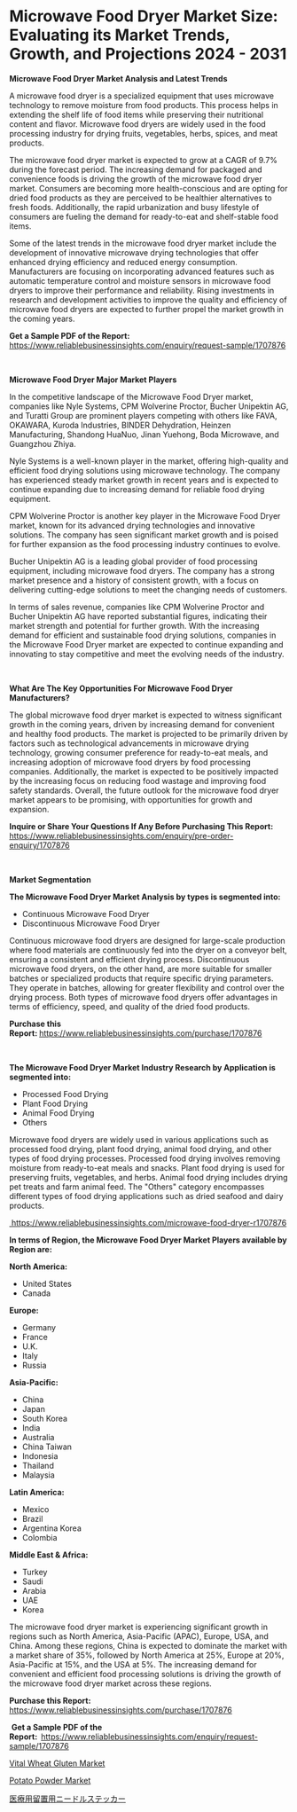 <p><h1>Microwave Food Dryer Market Size: Evaluating its Market Trends, Growth, and Projections 2024 - 2031</h1></p><p><strong>Microwave Food Dryer Market Analysis and Latest Trends</strong></p>
<p><p>A microwave food dryer is a specialized equipment that uses microwave technology to remove moisture from food products. This process helps in extending the shelf life of food items while preserving their nutritional content and flavor. Microwave food dryers are widely used in the food processing industry for drying fruits, vegetables, herbs, spices, and meat products.</p><p>The microwave food dryer market is expected to grow at a CAGR of 9.7% during the forecast period. The increasing demand for packaged and convenience foods is driving the growth of the microwave food dryer market. Consumers are becoming more health-conscious and are opting for dried food products as they are perceived to be healthier alternatives to fresh foods. Additionally, the rapid urbanization and busy lifestyle of consumers are fueling the demand for ready-to-eat and shelf-stable food items.</p><p>Some of the latest trends in the microwave food dryer market include the development of innovative microwave drying technologies that offer enhanced drying efficiency and reduced energy consumption. Manufacturers are focusing on incorporating advanced features such as automatic temperature control and moisture sensors in microwave food dryers to improve their performance and reliability. Rising investments in research and development activities to improve the quality and efficiency of microwave food dryers are expected to further propel the market growth in the coming years.</p></p>
<p><strong>Get a Sample PDF of the Report:&nbsp;</strong> <a href="https://www.reliablebusinessinsights.com/enquiry/request-sample/1707876">https://www.reliablebusinessinsights.com/enquiry/request-sample/1707876</a></p>
<p>&nbsp;</p>
<p><strong>Microwave Food Dryer Major Market Players</strong></p>
<p><p>In the competitive landscape of the Microwave Food Dryer market, companies like Nyle Systems, CPM Wolverine Proctor, Bucher Unipektin AG, and Turatti Group are prominent players competing with others like FAVA, OKAWARA, Kuroda Industries, BINDER Dehydration, Heinzen Manufacturing, Shandong HuaNuo, Jinan Yuehong, Boda Microwave, and Guangzhou Zhiya.</p><p>Nyle Systems is a well-known player in the market, offering high-quality and efficient food drying solutions using microwave technology. The company has experienced steady market growth in recent years and is expected to continue expanding due to increasing demand for reliable food drying equipment.</p><p>CPM Wolverine Proctor is another key player in the Microwave Food Dryer market, known for its advanced drying technologies and innovative solutions. The company has seen significant market growth and is poised for further expansion as the food processing industry continues to evolve.</p><p>Bucher Unipektin AG is a leading global provider of food processing equipment, including microwave food dryers. The company has a strong market presence and a history of consistent growth, with a focus on delivering cutting-edge solutions to meet the changing needs of customers.</p><p>In terms of sales revenue, companies like CPM Wolverine Proctor and Bucher Unipektin AG have reported substantial figures, indicating their market strength and potential for further growth. With the increasing demand for efficient and sustainable food drying solutions, companies in the Microwave Food Dryer market are expected to continue expanding and innovating to stay competitive and meet the evolving needs of the industry.</p></p>
<p>&nbsp;</p>
<p><strong>What Are The Key Opportunities For Microwave Food Dryer Manufacturers?</strong></p>
<p><p>The global microwave food dryer market is expected to witness significant growth in the coming years, driven by increasing demand for convenient and healthy food products. The market is projected to be primarily driven by factors such as technological advancements in microwave drying technology, growing consumer preference for ready-to-eat meals, and increasing adoption of microwave food dryers by food processing companies. Additionally, the market is expected to be positively impacted by the increasing focus on reducing food wastage and improving food safety standards. Overall, the future outlook for the microwave food dryer market appears to be promising, with opportunities for growth and expansion.</p></p>
<p><strong>Inquire or Share Your Questions If Any Before Purchasing This Report:</strong> <a href="https://www.reliablebusinessinsights.com/enquiry/pre-order-enquiry/1707876">https://www.reliablebusinessinsights.com/enquiry/pre-order-enquiry/1707876</a></p>
<p>&nbsp;</p>
<p><strong>Market Segmentation</strong></p>
<p><strong>The Microwave Food Dryer Market Analysis by types is segmented into:</strong></p>
<p><ul><li>Continuous Microwave Food Dryer</li><li>Discontinuous Microwave Food Dryer</li></ul></p>
<p><p>Continuous microwave food dryers are designed for large-scale production where food materials are continuously fed into the dryer on a conveyor belt, ensuring a consistent and efficient drying process. Discontinuous microwave food dryers, on the other hand, are more suitable for smaller batches or specialized products that require specific drying parameters. They operate in batches, allowing for greater flexibility and control over the drying process. Both types of microwave food dryers offer advantages in terms of efficiency, speed, and quality of the dried food products.</p></p>
<p><strong>Purchase this Report:&nbsp;</strong><a href="https://www.reliablebusinessinsights.com/purchase/1707876">https://www.reliablebusinessinsights.com/purchase/1707876</a></p>
<p>&nbsp;</p>
<p><strong>The Microwave Food Dryer Market Industry Research by Application is segmented into:</strong></p>
<p><ul><li>Processed Food Drying</li><li>Plant Food Drying</li><li>Animal Food Drying</li><li>Others</li></ul></p>
<p><p>Microwave food dryers are widely used in various applications such as processed food drying, plant food drying, animal food drying, and other types of food drying processes. Processed food drying involves removing moisture from ready-to-eat meals and snacks. Plant food drying is used for preserving fruits, vegetables, and herbs. Animal food drying includes drying pet treats and farm animal feed. The "Others" category encompasses different types of food drying applications such as dried seafood and dairy products.</p></p>
<p><a href="https://www.reliablebusinessinsights.com/microwave-food-dryer-r1707876">&nbsp;https://www.reliablebusinessinsights.com/microwave-food-dryer-r1707876</a></p>
<p><strong>In terms of Region, the Microwave Food Dryer Market Players available by Region are:</strong></p>
<p>
    <p> <strong> North America: </strong>
        <ul>
            <li>United States</li>
            <li>Canada</li>
        </ul>
        </p> 
    <p> <strong> Europe: </strong>
        <ul>
            <li>Germany</li>
            <li>France</li>
            <li>U.K.</li>
            <li>Italy</li>
            <li>Russia</li>
        </ul>
        </p> 
    <p> <strong> Asia-Pacific: </strong>
        <ul>
            <li>China</li>
            <li>Japan</li>
            <li>South Korea</li>
            <li>India</li>
            <li>Australia</li>
            <li>China Taiwan</li>
            <li>Indonesia</li>
            <li>Thailand</li>
            <li>Malaysia</li>
        </ul>
        </p> 
    <p> <strong> Latin America: </strong>
        <ul>
            <li>Mexico</li>
            <li>Brazil</li>
            <li>Argentina Korea</li>
            <li>Colombia</li>
        </ul>
        </p> 
    <p> <strong> Middle East & Africa: </strong>
        <ul>
            <li>Turkey</li>
            <li>Saudi</li>
            <li>Arabia</li>
            <li>UAE</li>
            <li>Korea</li>
        </ul>
    </p>
    </p>
<p><p>The microwave food dryer market is experiencing significant growth in regions such as North America, Asia-Pacific (APAC), Europe, USA, and China. Among these regions, China is expected to dominate the market with a market share of 35%, followed by North America at 25%, Europe at 20%, Asia-Pacific at 15%, and the USA at 5%. The increasing demand for convenient and efficient food processing solutions is driving the growth of the microwave food dryer market across these regions.</p></p>
<p><strong>Purchase this Report: </strong><a href="https://www.reliablebusinessinsights.com/purchase/1707876">https://www.reliablebusinessinsights.com/purchase/1707876</a></p>
<p>&nbsp;<strong>Get a Sample PDF of the Report:&nbsp;&nbsp;</strong><a href="https://www.reliablebusinessinsights.com/enquiry/request-sample/1707876">https://www.reliablebusinessinsights.com/enquiry/request-sample/1707876</a></p>
<p><strong></strong></p>
<p><p><a href="https://github.com/mahnoor2003/Market-Research-Report-List-5/blob/main/vital-wheat-gluten-market.md">Vital Wheat Gluten Market</a></p><p><a href="https://github.com/BryceTownsendr/Market-Research-Report-List-5/blob/main/potato-powder-market.md">Potato Powder Market</a></p><p><a href="https://github.com/MacyOrn/Market-Research-Report-List-1/blob/main/7083237153764.md">医療用留置用ニードルステッカー</a></p></p>